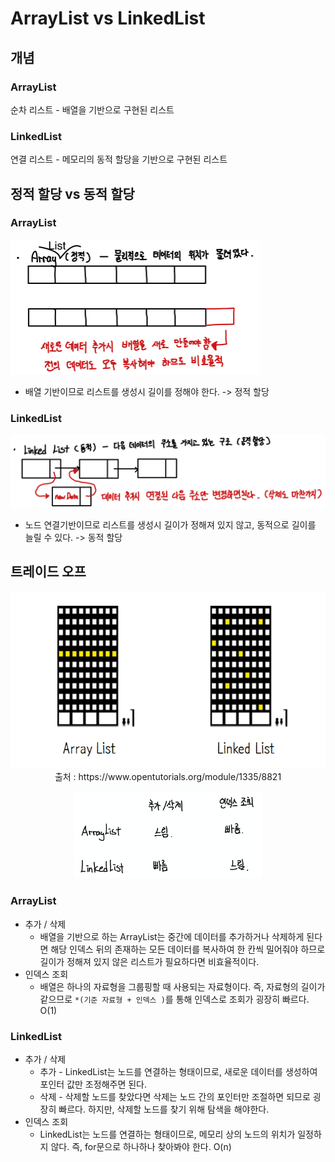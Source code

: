 # ArrayList vs LinkedList



## 개념



### ArrayList

순차 리스트 - 배열을 기반으로 구현된 리스트



### LinkedList

연결 리스트 - 메모리의 동적 할당을 기반으로 구현된 리스트



## 정적 할당 vs 동적 할당



### ArrayList

<img src="image/image-20201116141902018.png" width="400" />

* 배열 기반이므로 리스트를 생성시 길이를 정해야 한다. -> 정적 할당



### LinkedList

<img src="image/image-20201116141940295.png" width="650" />

* 노드 연결기반이므로 리스트를 생성시 길이가 정해져 있지 않고, 동적으로 길이를 늘릴 수 있다. -> 동적 할당



## 트레이드 오프

<p align="center"><img src="image/2903.png"  /><br>출처 : https://www.opentutorials.org/module/1335/8821</p>

<p align="center"><img src="image/image-20201105160130685.png" width="300" /></p>



### ArrayList

* 추가 / 삭제
  * 배열을 기반으로 하는 ArrayList는 중간에 데이터를 추가하거나 삭제하게 된다면 해당 인덱스 뒤의 존재하는 모든 데이터를 복사하여 한 칸씩 밀어줘야 하므로 길이가 정해져 있지 않은 리스트가 필요하다면 비효율적이다.
* 인덱스 조회
  * 배열은 하나의 자료형을 그룹핑할 때 사용되는 자료형이다. 즉, 자료형의 길이가 같으므로 `*(기준 자료형 + 인덱스 )`를 통해 인덱스로 조회가 굉장히 빠르다. O(1)



### LinkedList

* 추가 / 삭제
  * 추가 - LinkedList는 노드를 연결하는 형태이므로, 새로운 데이터를 생성하여 포인터 값만 조정해주면 된다.
  * 삭제 - 삭제할 노드를 찾았다면 삭제는 노드 간의 포인터만 조절하면 되므로 굉장히 빠르다. 하지만, 삭제할 노드를 찾기 위해 탐색을 해야한다.
* 인덱스 조회
  * LinkedList는 노드를 연결하는 형태이므로, 메모리 상의 노드의 위치가 일정하지 않다. 즉, for문으로 하나하나 찾아봐야 한다. O(n)